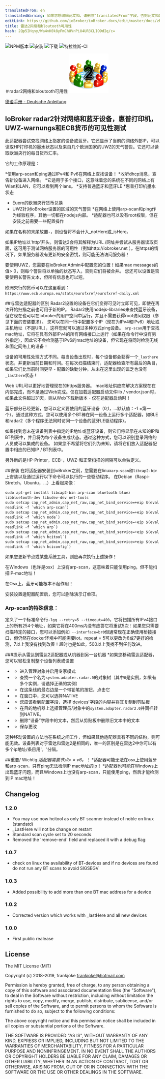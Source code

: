 ```yaml
---
translatedFrom: en
translatedWarning: 如果您想编辑此文档，请删除“translatedFrom”字段，否则此文档将再次自动翻译
editLink: https://github.com/ioBroker/ioBroker.docs/edit/master/docs/zh-cn/adapterref/iobroker.radar2/README.md
title: 雷达2网络和bloutooth可用性
hash: 2Qp5IHqny/Wa4vK0k8yFmChUVnPiU4UR3CLIO9dIq/c=
---
```

![NPM版本](http://img.shields.io/npm/v/iobroker.radar2.svg)
![安装](http://iobroker.live/badges/radar2-installed.svg)
![下载](https://img.shields.io/npm/dm/iobroker.radar2.svg)
![特拉维斯-CI](http://img.shields.io/travis/frankjoke/ioBroker.radar2/master.svg)

＃radar2网络和bloutooth可用性
![商标](../../../en/adapterref/iobroker.radar2/admin/radar2.png)

[德语手册 -  Deutsche Anleitung](README_DE.md)

## IoBroker radar2针对网络和蓝牙设备，惠普打印机，UWZ-warnungs和ECB货币的可见性测试
此适配器尝试查找网络上指定的设备或蓝牙。它还显示了当前的网络外部IP，可以读取HP打印机的墨水状态以及来自几个欧洲国家的UWZ的天气警告。它还可以读取欧洲央行的每日货币汇率。

它的工作原理是：

*使用arp-scan和ping通过IPv4和IPv6在网络上查找设备！
*收听dhcp消息，宣告新设备进入网络。
*它适用于多个接口，这意味着您的系统在不同的网络上有Wlan和LAN，它可以看到两个lans。
*支持普通蓝牙和蓝牙LE
*惠普打印机墨水状态
* Euero的欧洲央行货币兑换
* UWZ针对ioBroker设置的区域的天气警告
*在网络上使用arp-scan和ping作为经验程序，其他一切都在nodejs内部。
*适配器也可以没有root权限，但在安装之前需要一些配置操作

如果在名称的末尾放置`-`，则设备将不会计入_notHere或_isHere。

如果IP地址以'http'开头，则雷达2会将其解释为URL /网址并尝试从服务器读取页面，这可用于测试网络服务器的可用性（例如http://iobroker.net ）。在https的情况下，如果服务器没有更新的安全密钥，则可能无法访问服务器！

要使用UWZ，您需要在ioBroker.Admin中配置您的位置！如果max messages的值> 0，则每个警告将以单独的状态写入，否则它们将被合并。
您还可以设置是否要使用长警告文本，但所有信息也可以短。

欧洲央行的货币可以在这里看到：`https://www.ecb.europa.eu/stats/eurofxref/eurofxref-daily.xml`

##与雷达适配器的区别
Radar2设置的设备在它们变得可见时立即可见，即使在再次开始扫描之前也可用于新的IP。
Radar2使用nodejs-libraries来查找蓝牙设备，但它现在也可以在iobroker的用户空间中运行，并且不需要获得root访问权限（参见下面的安装要求）。
您可以在同一行中配置多个IP（现在为IPv4和IPv6）地址或主机地址（不是URL），这样您就可以通过多种方式ping设备。
`arp-scan`用于查找mac地址，它将在具有外部IPv4的所有网络接口上运行（如果在命令行中没有另外指定），因此它不会检测基于IPv6的mac地址的设备，但它现在将同时检测无线和固定网络上的设备！

设备的可用性处理方式不同。每当设备出现时，每个设备都会获得一个`_lasthere`状态，并更新当前日期和时间。在每次扫描结束时，适配器检查所有最后的条目，如果它们比当前时间更早 - 配置的缺勤分钟。从未在这里出现的匮乏也没有`_lasthere`状态！

Web URL可以更好地管理现在的https服务器。
mac地址供应商解决方案现在在内部完成，而不是通过Web完成。仅在加载适配器启动文件lib / vendor.json时，如果此文件超过31天，则从Web下载新版本 - 仅在适配器启动时！

蓝牙部分已经更新，您可以定义要使用的蓝牙设备（0,1，...默认值：-1 =第一个）。通过这种方式，您可以使用多个BT棒在同一设备上运行多个适配器，如BLE和radar2（多个程序无法同时访问一个设备的蓝牙LE驱动程序）。

如果找到您未在设备列表中指定的IP地址或蓝牙设备，则它们将显示在未知的IP和BT列表中，并且将为每个设备生成状态。通过这种方式，您可以识别登录网络的人员或可以集成的设备。
如果您不希望将它们列为未知，请将它们放入适配器配置中相应的已知IP / BT列表中。

另外新的是HP-Printer，ECB-，UWZ-和正常扫描的间隔可以单独定义。

##安装
在将适配器安装到ioBroker之前，您需要在linux`arp-scan`和`libcap2-bin`上安装以及通过运行以下命令可以执行的一些驱动程序。
在Debian（Raspi-Stretch，Ubuntu，...）上看起来像：

```
sudo apt-get install libcap2-bin arp-scan bluetooth bluez libbluetooth-dev libudev-dev net-tools
sudo setcap cap_net_admin,cap_net_raw,cap_net_bind_service=+eip $(eval readlink -f `which arp-scan`)
sudo setcap cap_net_admin,cap_net_raw,cap_net_bind_service=+eip $(eval readlink -f `which node`)
sudo setcap cap_net_admin,cap_net_raw,cap_net_bind_service=+eip $(eval readlink -f `which arp`)
sudo setcap cap_net_admin,cap_net_raw,cap_net_bind_service=+eip $(eval readlink -f `which hcitool`)
sudo setcap cap_net_admin,cap_net_raw,cap_net_bind_service=+eip $(eval readlink -f `which hciconfig`)
```

如果您更新节点或某些系统工具，则应再次执行上述操作！

在Windows（也许是osx）上没有arp-scan，这意味着只能使用ping，但不能扫描IP-mac地址！

在Osx上，蓝牙可能根本不起作用！

安装设置适配器配置后，您可以删除演示订单项。

### Arp-scan的特殊信息：
定义了一个标准命令行`-lgq --retry=5 --timeout=400`，它将扫描所有IPv4接口上的所有254个地址，如果它将在400ms内没有应答它将重试5次！如果您只需要扫描特定的接口，您可以添加例如` --interface=br0`但通常现在正确使用桥接接口，但仍然在docker环境中可能需要iot。repeat = 5可以更改为6或7更好的检测，7以上我没有找到改善！超时也是如此，500以上我找不到任何改进。

###提示从雷达到雷达2适配器或从机器到另一台机器
*如果您移动雷达适配器，您可以轻松复制整个设备列表或设置
*  - 进入管理对象并启用专家模式
*  - 查找一个名为`system.adapter.radar.0`的对象树（其中`0`是实例，如果有多个实例，请选择正确的实例）
*  - 在这条线的最右边是一个带铅笔的按钮，点击它
*  - 在窗口中，您可以选择NATIVE
*  - 您应该看到配置字段，选择'devices'字段的内容并将其复制到剪贴板
*  - 在目的地机器上选择管理员/对象中的`system.adapter.radar2.0`并同样转到NATIVE。
*  - 删除“设备”字段中的文本，然后从剪贴板中删除旧文本中的文本
*  - 保存更改

这种移动设置的方法也在系统之间工作，但如果其他适配器具有不同的结构，则可能无效。设备列表对于雷达和雷达2是相同的，唯一的区别是在雷达2中你可以有多个ip地址/条目用'，'分隔。

##重要/ Wichtig
*适配器需要节点> = v6。*！
*适配器可能无法在osx上使用蓝牙和arp-scan，只有ping无法检测IP mac地址的ip！
*适配器也可能在Windows上出现蓝牙问题，而且Windows上也没有arp-scan，只能使用ping，然后才能检测到IP mac地址！

## Changelog

### 1.2.0

* You may use now hcitool as only BT scanner instead of noble on linux (standatd)
* _LastHere will not be change on restart
* Standard scan cycle set to 20 seconds
* Removed the 'remove-end' field and replaced it with a debug flag

### 1.0.7

* check on linux the availability of BT-devices and if no devices are found do not run any BT scans to avoid SIGSEGV

### 1.0.3

* Added possibility to add more than one BT mac address for a device

### 1.0.2

* Corrected version which works with _lastHere and all new devices

### 1.0.0

* First public realease

## License

The MIT License (MIT)

Copyright (c) 2018-2019, frankjoke <frankjoke@hotmail.com>

Permission is hereby granted, free of charge, to any person obtaining a copy
of this software and associated documentation files (the "Software"), to deal
in the Software without restriction, including without limitation the rights
to use, copy, modify, merge, publish, distribute, sublicense, and/or sell
copies of the Software, and to permit persons to whom the Software is
furnished to do so, subject to the following conditions:

The above copyright notice and this permission notice shall be included in
all copies or substantial portions of the Software.

THE SOFTWARE IS PROVIDED "AS IS", WITHOUT WARRANTY OF ANY KIND, EXPRESS OR
IMPLIED, INCLUDING BUT NOT LIMITED TO THE WARRANTIES OF MERCHANTABILITY,
FITNESS FOR A PARTICULAR PURPOSE AND NONINFRINGEMENT. IN NO EVENT SHALL THE
AUTHORS OR COPYRIGHT HOLDERS BE LIABLE FOR ANY CLAIM, DAMAGES OR OTHER
LIABILITY, WHETHER IN AN ACTION OF CONTRACT, TORT OR OTHERWISE, ARISING FROM,
OUT OF OR IN CONNECTION WITH THE SOFTWARE OR THE USE OR OTHER DEALINGS IN
THE SOFTWARE.